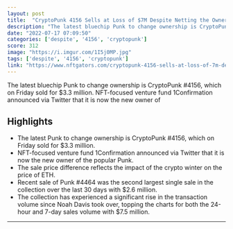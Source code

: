 ```yaml
---
layout: post
title:  "CryptoPunk 4156 Sells at Loss of $7M Despite Netting the Owner 190 ETH in Profit - NFTgators"
description: "The latest bluechip Punk to change ownership is CryptoPunk #4156, which on Friday sold for $3.3 million. NFT-focused venture fund 1Confirmation announced via Twitter that it is now the new owner of"
date: "2022-07-17 07:09:50"
categories: ['despite', '4156', 'cryptopunk']
score: 312
image: "https://i.imgur.com/1I5j0MP.jpg"
tags: ['despite', '4156', 'cryptopunk']
link: "https://www.nftgators.com/cryptopunk-4156-sells-at-loss-of-7m-despite-netting-the-owner-190-eth-in-profit/"
---
```


The latest bluechip Punk to change ownership is CryptoPunk #4156, which on Friday sold for $3.3 million. NFT-focused venture fund 1Confirmation announced via Twitter that it is now the new owner of

## Highlights

- The latest Punk to change ownership is CryptoPunk #4156, which on Friday sold for $3.3 million.
- NFT-focused venture fund 1Confirmation announced via Twitter that it is now the new owner of the popular Punk.
- The sale price difference reflects the impact of the crypto winter on the price of ETH.
- Recent sale of Punk #4464 was the second largest single sale in the collection over the last 30 days with $2.6 million.
- The collection has experienced a significant rise in the transaction volume since Noah Davis took over, topping the charts for both the 24-hour and 7-day sales volume with $7.5 million.

---
